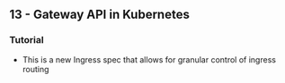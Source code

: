 ## 13 - Gateway API in Kubernetes
### Tutorial
- This is a new Ingress spec that allows for granular control of ingress routing